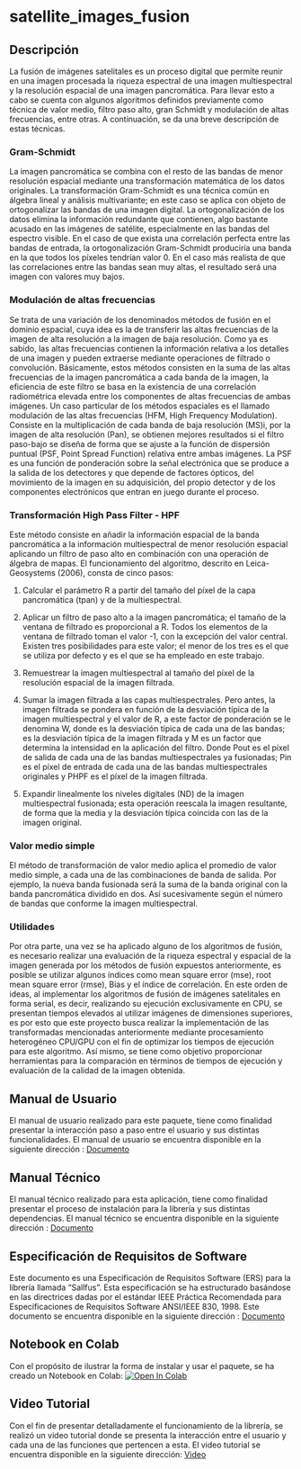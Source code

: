 # satellite_images_fusion
## Descripción
La fusión de imágenes satelitales es un proceso digital que permite reunir en una imagen procesada la riqueza espectral de una imagen multiespectral y la resolución espacial de una imagen pancromática. Para llevar esto a cabo se cuenta con algunos algoritmos definidos previamente como técnica de valor medio, filtro paso alto, gran Schmidt y modulación de altas frecuencias, entre otras. A continuación, se da una breve descripción de estas técnicas.
### Gram-Schmidt
La imagen pancromática se combina con el resto de las bandas de menor resolución espacial mediante una transformación matemática de los datos originales. La transformación Gram-Schmidt es una técnica común en álgebra lineal y análisis multivariante; en este caso se aplica con objeto de ortogonalizar las bandas de una imagen digital. La ortogonalización de los datos elimina la información redundante que contienen, algo bastante acusado en las imágenes de satélite, especialmente en las bandas del espectro visible. En el caso de que exista una correlación perfecta entre las bandas de entrada, la ortogonalización Gram-Schmidt produciría una banda en la que todos los píxeles tendrían valor 0. En el caso más realista de que las correlaciones entre las bandas sean muy altas, el resultado será una imagen con valores muy bajos.
### Modulación de altas frecuencias
Se trata de una variación de los denominados métodos de fusión en el dominio espacial, cuya idea es la de transferir las altas frecuencias de la imagen de alta resolución a la imagen de baja resolución. Como ya es sabido, las altas frecuencias contienen la información relativa a los detalles de una imagen y pueden extraerse mediante operaciones de filtrado o convolución. Básicamente, estos métodos consisten en la suma de las altas frecuencias de la imagen pancromática a cada banda de la imagen, la eficiencia de este filtro se basa en la existencia de una correlación radiométrica elevada entre los componentes de altas frecuencias de ambas imágenes. Un caso particular de los métodos espaciales es el llamado modulación de las altas frecuencias (HFM, High Frequency Modulation). Consiste en la multiplicación de cada banda de baja resolución (MS)i, por la imagen de alta resolución (Pan), se obtienen mejores resultados si el filtro paso-bajo se diseña de forma que se ajuste a la función de dispersión puntual (PSF, Point Spread Function) relativa entre ambas imágenes. La PSF es una función de ponderación sobre la señal electrónica que se produce a la salida de los detectores y que depende de factores ópticos, del movimiento de la imagen en su adquisición, del propio detector y de los componentes electrónicos que entran en juego durante el proceso.
### Transformación High Pass Filter - HPF
Este método consiste en añadir la información espacial de la banda pancromática a la información multiespectral de menor resolución espacial aplicando un filtro de paso alto en combinación con una operación de álgebra de mapas. El funcionamiento del algoritmo, descrito en Leica-Geosystems (2006), consta de cinco pasos:

1. Calcular el parámetro R a partir del tamaño del píxel de la capa pancromática (tpan) y de la multiespectral.

2. Aplicar un filtro de paso alto a la imagen pancromática; el tamaño de la ventana de filtrado es proporcional a R. Todos los elementos de la ventana de filtrado toman el valor -1, con la excepción del valor central. Existen tres posibilidades para este valor; el menor de los tres es el que se utiliza por defecto y es el que se ha empleado en este trabajo.

3. Remuestrear la imagen multiespectral al tamaño del píxel de la resolución espacial de la imagen filtrada.

4. Sumar la imagen filtrada a las capas multiespectrales. Pero antes, la imagen filtrada se pondera en función de la desviación típica de la imagen multiespectral y el valor de R, a este factor de ponderación se le denomina W, donde es la desviación típica de cada una de las bandas; es la desviación típica de la imagen filtrada y M es un factor que determina la intensidad en la aplicación del filtro. Donde Pout es el píxel de salida de cada una de las bandas multiespectrales ya fusionadas; Pin es el píxel de entrada de cada una de las bandas multiespectrales originales y PHPF es el píxel de la imagen filtrada.

5. Expandir linealmente los niveles digitales (ND) de la imagen multiespectral fusionada; esta operación reescala la imagen resultante, de forma que la media y la desviación típica coincida con las de la imagen original.

### Valor medio simple
El método de transformación de valor medio aplica el promedio de valor medio simple, a cada una de las combinaciones de banda de salida. Por ejemplo, la nueva banda fusionada será la suma de la banda original con la banda pancromática dividido en dos. Así sucesivamente según el número de bandas que conforme la imagen multiespectral.

### Utilidades
Por otra parte, una vez se ha aplicado alguno de los algoritmos de fusión, es necesario realizar una evaluación de la riqueza espectral y espacial de la imagen generada por los métodos de fusión expuestos anteriormente, es posible se utilizar algunos índices como mean square error (mse), root mean square error (rmse), Bias y el índice de correlación. En este orden de ideas, al implementar los algoritmos de fusión de imágenes satelitales en forma serial, es decir, realizando su ejecución exclusivamente en CPU, se presentan tiempos elevados al utilizar imágenes de dimensiones superiores, es por esto que este proyecto busca realizar la implementación de las transformadas mencionadas anteriormente mediante procesamiento heterogéneo CPU/GPU con el fin de optimizar los tiempos de ejecución para este algoritmo. Así mismo, se tiene como objetivo proporcionar herramientas para la comparación en términos de tiempos de ejecución y evaluación de la calidad de la imagen obtenida.

## Manual de Usuario

El manual de usuario realizado para este paquete, tiene como finalidad presentar la interacción paso a paso entre el usuario y sus distintas funcionalidades. El manual de usuario se encuentra disponible en la siguiente dirección : [Documento](https://github.com/AndresRestrepoRodriguez/satellite_images_fusion/blob/main/handbook/ManualUsuario_satellite-images-fusion.pdf)

## Manual Técnico

El manual técnico realizado para esta aplicación, tiene como finalidad presentar el proceso de instalación para la librería y sus distintas dependencias. El manual técnico se encuentra disponible en la siguiente dirección : [Documento](https://github.com/AndresRestrepoRodriguez/satellite_images_fusion/blob/main/handbook/ManualTecnico_satellite-images-fusion.pdf)

## Especificación de Requisitos de Software
Este documento es una Especificación de Requisitos Software (ERS) para la librería llamada “Sallfus”. Esta especificación se ha estructurado basándose en las directrices dadas por el estándar IEEE Práctica Recomendada para Especificaciones de Requisitos Software ANSI/IEEE 830, 1998. Este documento se encuentra disponible en la siguiente dirección : [Documento](https://github.com/AndresRestrepoRodriguez/satellite_images_fusion/blob/main/handbook/IEEE-830-satellite_images_fusion.pdf)

## Notebook en Colab
Con el propósito de ilustrar la forma de instalar y usar el paquete, se ha creado un Notebook en Colab: [![Open In Colab](https://colab.research.google.com/assets/colab-badge.svg)](https://colab.research.google.com/drive/1tuWc60ub4scOSNl3wTQ8EoI5b9E-tyNS) 

## Video Tutorial
Con el fin de presentar detalladamente el funcionamiento de la librería, se realizó un video tutorial donde se presenta la interacción entre el usuario y cada una de las funciones que pertencen a esta. El video tutorial se encuentra disponible en la siguiente dirección: [Video]()
